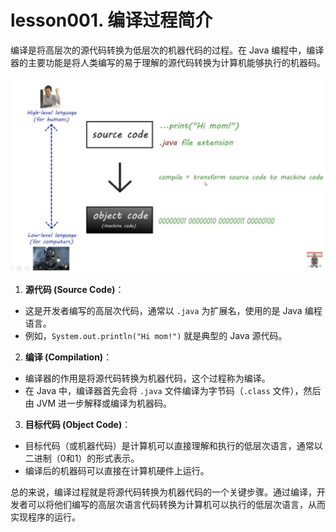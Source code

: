 # lesson001. 编译过程简介

编译是将高层次的源代码转换为低层次的机器代码的过程。在 Java 编程中，编译器的主要功能是将人类编写的易于理解的源代码转换为计算机能够执行的机器码。

![image-20240919191526563](../images/image-20240919191526563.png)

1. **源代码 (Source Code)**：

- 这是开发者编写的高层次代码，通常以 `.java` 为扩展名，使用的是 Java 编程语言。
- 例如，`System.out.println("Hi mom!")` 就是典型的 Java 源代码。

2. **编译 (Compilation)**：

- 编译器的作用是将源代码转换为机器代码，这个过程称为编译。
- 在 Java 中，编译器首先会将 `.java` 文件编译为字节码（`.class` 文件），然后由 JVM 进一步解释或编译为机器码。

3. **目标代码 (Object Code)**：

- 目标代码（或机器代码）是计算机可以直接理解和执行的低层次语言，通常以二进制（0和1）的形式表示。
- 编译后的机器码可以直接在计算机硬件上运行。

总的来说，编译过程就是将源代码转换为机器代码的一个关键步骤。通过编译，开发者可以将他们编写的高层次语言代码转换为计算机可以执行的低层次语言，从而实现程序的运行。
